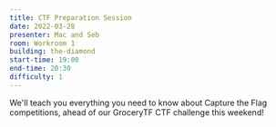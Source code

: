 ```yaml
---
title: CTF Preparation Session
date: 2022-03-28
presenter: Mac and Seb
room: Workroom 1
building: the-diamond
start-time: 19:00
end-time: 20:30
difficulty: 1
---
```


We'll teach you everything you need to know about Capture the Flag competitions, ahead of our GroceryTF CTF challenge this weekend!